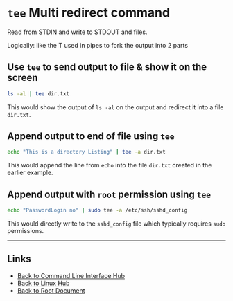# `tee` Multi redirect command

Read from STDIN and write to STDOUT and files.

Logically: like the T used in pipes to fork the output into 2 parts

## Use `tee` to send output to file & show it on the screen
```sh
ls -al | tee dir.txt
```

This would show the output of `ls -al` on the output and redirect it into a file `dir.txt`.

## Append output to end of file using `tee`
```sh
echo "This is a directory Listing" | tee -a dir.txt
```

This would append the line from `echo` into the file `dir.txt` created in the earlier example.

## Append output with `root` permission using `tee`

```sh
echo "PasswordLogin no" | sudo tee -a /etc/ssh/sshd_config
```

This would directly write to the `sshd_config` file which typically requires `sudo` permissions.

----
<!-- Footer Begins Here -->
## Links

- [Back to Command Line Interface Hub](./README.md)
- [Back to Linux Hub](../README.md)
- [Back to Root Document](../../README.md)
